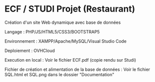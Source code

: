 # ECF / STUDI Projet (Restaurant)

Création d'un site Web dynamique avec base de données

Langage : PHP/JS/HTML5/CSS3/BOOTSTRAP5

Environnement : XAMPP/Apache/MySQL/Visual Studio Code

Deploiement : OVHCloud

Execution en local : Voir le fichier ECF.pdf (copie rendu sur Studi)

Fichier de création et alimentation de la base de données : Voir le fichier SQL.html et SQL.png dans le dossier "Documentation"


